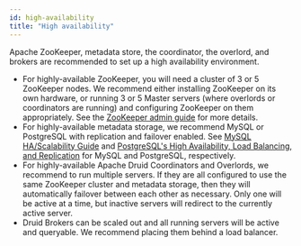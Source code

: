 ```yaml
---
id: high-availability
title: "High availability"
---
```


<!--
  ~ Licensed to the Apache Software Foundation (ASF) under one
  ~ or more contributor license agreements.  See the NOTICE file
  ~ distributed with this work for additional information
  ~ regarding copyright ownership.  The ASF licenses this file
  ~ to you under the Apache License, Version 2.0 (the
  ~ "License"); you may not use this file except in compliance
  ~ with the License.  You may obtain a copy of the License at
  ~
  ~   http://www.apache.org/licenses/LICENSE-2.0
  ~
  ~ Unless required by applicable law or agreed to in writing,
  ~ software distributed under the License is distributed on an
  ~ "AS IS" BASIS, WITHOUT WARRANTIES OR CONDITIONS OF ANY
  ~ KIND, either express or implied.  See the License for the
  ~ specific language governing permissions and limitations
  ~ under the License.
  -->


Apache ZooKeeper, metadata store, the coordinator, the overlord, and brokers are recommended to set up a high availability environment.

- For highly-available ZooKeeper, you will need a cluster of 3 or 5 ZooKeeper nodes.
We recommend either installing ZooKeeper on its own hardware, or running 3 or 5 Master servers (where overlords or coordinators are running)
and configuring ZooKeeper on them appropriately. See the [ZooKeeper admin guide](https://zookeeper.apache.org/doc/current/zookeeperAdmin) for more details.
- For highly-available metadata storage, we recommend MySQL or PostgreSQL with replication and failover enabled.
See [MySQL HA/Scalability Guide](https://dev.mysql.com/doc/mysql-ha-scalability/en/)
and [PostgreSQL's High Availability, Load Balancing, and Replication](https://www.postgresql.org/docs/9.5/high-availability) for MySQL and PostgreSQL, respectively.
- For highly-available Apache Druid Coordinators and Overlords, we recommend to run multiple servers.
If they are all configured to use the same ZooKeeper cluster and metadata storage,
then they will automatically failover between each other as necessary.
Only one will be active at a time, but inactive servers will redirect to the currently active server.
- Druid Brokers can be scaled out and all running servers will be active and queryable.
We recommend placing them behind a load balancer.
